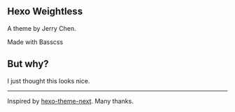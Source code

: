 ## Hexo Weightless

A theme by Jerry Chen.

Made with Basscss

## But why?

I just thought this looks nice.

---

Inspired by [hexo-theme-next](https://github.com/iissnan/hexo-theme-next). Many thanks.